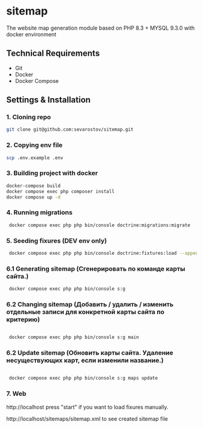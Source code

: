 # sitemap
The website map generation module based on PHP 8.3 + MYSQL 9.3.0  with docker environment

## Technical Requirements 
- Git
- Docker
- Docker Compose

## Settings & Installation

### 1. Cloning repo

   ```sh
   git clone git@github.com:sevarostov/sitemap.git
   ```

### 2. Copying env file
  
  ```sh
  scp .env.example .env
  ```

### 3. Building project with docker
  
   ```sh
  docker-compose build 
  docker compose exec php composer install
  docker compose up -d
  ```
### 4. Running migrations

 ```sh
  docker compose exec php php bin/console doctrine:migrations:migrate
  ```

### 5. Seeding fixures (DEV env only)

 ```sh
  docker compose exec php php bin/console doctrine:fixtures:load --append
  ```

### 6.1 Generating sitemap (Сгенерировать по команде карты сайта.)

 ```sh
  docker compose exec php php bin/console s:g
  ```

### 6.2 Changing sitemap (Добавить / удалить / изменить отдельные записи для конкретной карты сайта по критерию)

 ```sh

  docker compose exec php php bin/console s:g main

  ```
### 6.2 Update sitemap (Обновить карты сайта. Удаление несуществующих карт, если изменили название.)

 ```sh

  docker compose exec php php bin/console s:g maps update

  ```

### 7. Web

  http://localhost
  press "start" if you want to  load fixures manually.

  http://localhost/sitemaps/sitemap.xml
  to see created sitemap file
